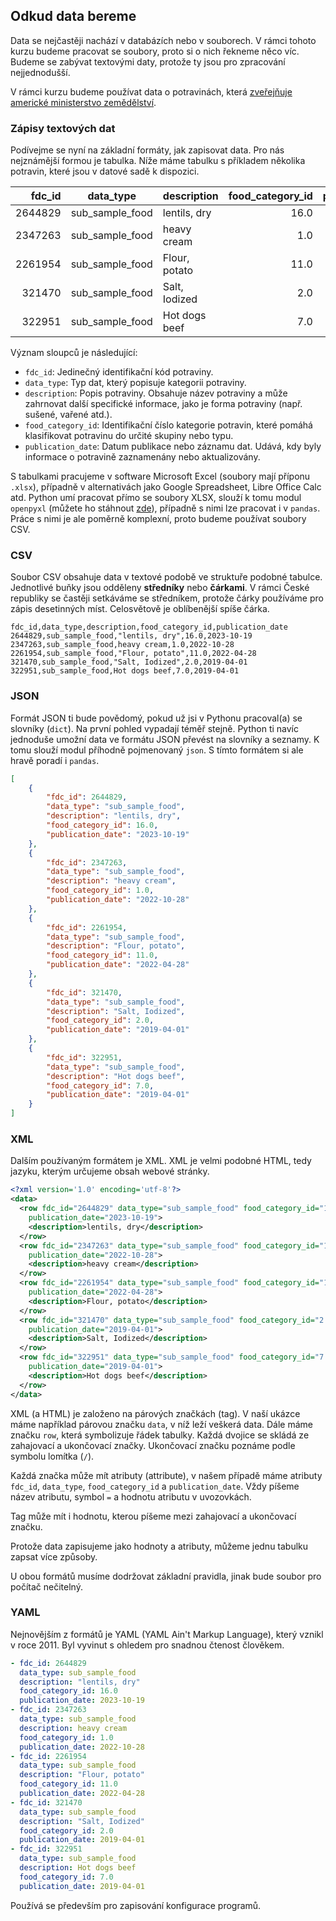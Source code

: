 ## Odkud data bereme

Data se nejčastěji nachází v databázích nebo v souborech. V rámci tohoto kurzu budeme pracovat se soubory, proto si o nich řekneme něco víc. Budeme se zabývat textovými daty, protože ty jsou pro zpracování nejjednodušší.

V rámci kurzu budeme používat data o potravinách, která [zveřejňuje americké ministerstvo zemědělství](https://fdc.nal.usda.gov/download-datasets.html).

### Zápisy textových dat

Podívejme se nyní na základní formáty, jak zapisovat data. Pro nás nejznámější formou je tabulka. Níže máme tabulku s příkladem několika potravin, které jsou v datové sadě k dispozici.

| fdc_id  | data_type        | description       | food_category_id | publication_date |
|---------:|------------------|-------------------|------------------:|------------------:|
| 2644829 | sub_sample_food  | lentils, dry      | 16.0             | 2023-10-19       |
| 2347263 | sub_sample_food  | heavy cream       | 1.0              | 2022-10-28       |
| 2261954 | sub_sample_food  | Flour, potato     | 11.0             | 2022-04-28       |
| 321470  | sub_sample_food  | Salt, Iodized     | 2.0              | 2019-04-01       |
| 322951  | sub_sample_food  | Hot dogs beef     | 7.0              | 2019-04-01       |

Význam sloupců je následující:

- `fdc_id`: Jedinečný identifikační kód potraviny.
- `data_type`: Typ dat, který popisuje kategorii potraviny.
- `description`: Popis potraviny. Obsahuje název potraviny a může zahrnovat další specifické informace, jako je forma potraviny (např. sušené, vařené atd.).
- `food_category_id`: Identifikační číslo kategorie potravin, které pomáhá klasifikovat potravinu do určité skupiny nebo typu.
- `publication_date`: Datum publikace nebo záznamu dat. Udává, kdy byly informace o potravině zaznamenány nebo aktualizovány.

S tabulkami pracujeme v software Microsoft Excel (soubory mají příponu `.xlsx`), případně v alternativách jako Google Spreadsheet, Libre Office Calc atd. Python umí pracovat přímo se soubory XLSX, slouží k tomu modul `openpyxl` (můžete ho stáhnout [zde](https://openpyxl.readthedocs.io/en/stable/)), případně s nimi lze pracovat i v `pandas`. Práce s nimi je ale poměrně komplexní, proto budeme používat soubory CSV.


### CSV

Soubor CSV obsahuje data v textové podobě ve struktuře podobné tabulce. Jednotlivé buňky jsou odděleny **středníky** nebo **čárkami**. V rámci České republiky se častěji setkáváme se středníkem, protože čárky používáme pro zápis desetinných míst. Celosvětově je oblíbenější spíše čárka.

```
fdc_id,data_type,description,food_category_id,publication_date
2644829,sub_sample_food,"lentils, dry",16.0,2023-10-19
2347263,sub_sample_food,heavy cream,1.0,2022-10-28
2261954,sub_sample_food,"Flour, potato",11.0,2022-04-28
321470,sub_sample_food,"Salt, Iodized",2.0,2019-04-01
322951,sub_sample_food,Hot dogs beef,7.0,2019-04-01
```


### JSON

Formát JSON ti bude povědomý, pokud už jsi v Pythonu pracoval(a) se slovníky (`dict`). Na první pohled vypadají téměř stejně. Python ti navíc jednoduše umožní data ve formátu JSON převést na slovníky a seznamy. K tomu slouží modul příhodně pojmenovaný `json`. S tímto formátem si ale hravě poradí i `pandas`.

```json
[
    {
        "fdc_id": 2644829,
        "data_type": "sub_sample_food",
        "description": "lentils, dry",
        "food_category_id": 16.0,
        "publication_date": "2023-10-19"
    },
    {
        "fdc_id": 2347263,
        "data_type": "sub_sample_food",
        "description": "heavy cream",
        "food_category_id": 1.0,
        "publication_date": "2022-10-28"
    },
    {
        "fdc_id": 2261954,
        "data_type": "sub_sample_food",
        "description": "Flour, potato",
        "food_category_id": 11.0,
        "publication_date": "2022-04-28"
    },
    {
        "fdc_id": 321470,
        "data_type": "sub_sample_food",
        "description": "Salt, Iodized",
        "food_category_id": 2.0,
        "publication_date": "2019-04-01"
    },
    {
        "fdc_id": 322951,
        "data_type": "sub_sample_food",
        "description": "Hot dogs beef",
        "food_category_id": 7.0,
        "publication_date": "2019-04-01"
    }
]
```


### XML

Dalším používaným formátem je XML. XML je velmi podobné HTML, tedy jazyku, kterým určujeme obsah webové stránky.

```xml
<?xml version='1.0' encoding='utf-8'?>
<data>
  <row fdc_id="2644829" data_type="sub_sample_food" food_category_id="16.0"
    publication_date="2023-10-19">
    <description>lentils, dry</description>
  </row>
  <row fdc_id="2347263" data_type="sub_sample_food" food_category_id="1.0"
    publication_date="2022-10-28">
    <description>heavy cream</description>
  </row>
  <row fdc_id="2261954" data_type="sub_sample_food" food_category_id="11.0"
    publication_date="2022-04-28">
    <description>Flour, potato</description>
  </row>
  <row fdc_id="321470" data_type="sub_sample_food" food_category_id="2.0"
    publication_date="2019-04-01">
    <description>Salt, Iodized</description>
  </row>
  <row fdc_id="322951" data_type="sub_sample_food" food_category_id="7.0"
    publication_date="2019-04-01">
    <description>Hot dogs beef</description>
  </row>
</data>
```

XML (a HTML) je založeno na párových značkách (tag). V naší ukázce máme například párovou značku `data`, v níž leží veškerá data. Dále máme značku `row`, která symbolizuje řádek tabulky. Každá dvojice se skládá ze zahajovací a ukončovací značky. Ukončovací značku poznáme podle symbolu lomítka (`/`).

Každá značka může mít atributy (attribute), v našem případě máme atributy `fdc_id`, `data_type`, `food_category_id` a `publication_date`. Vždy píšeme název atributu, symbol `=` a hodnotu atributu v uvozovkách.

Tag může mít i hodnotu, kterou píšeme mezi zahajovací a ukončovací značku.

Protože data zapisujeme jako hodnoty a atributy, můžeme jednu tabulku zapsat více způsoby.

U obou formátů musíme dodržovat základní pravidla, jinak bude soubor pro počítač nečitelný.

### YAML

Nejnovějším z formátů je YAML (YAML Ain't Markup Language), který vznikl v roce 2011. Byl vyvinut s ohledem pro snadnou čtenost člověkem.

```yaml
- fdc_id: 2644829
  data_type: sub_sample_food
  description: "lentils, dry"
  food_category_id: 16.0
  publication_date: 2023-10-19
- fdc_id: 2347263
  data_type: sub_sample_food
  description: heavy cream
  food_category_id: 1.0
  publication_date: 2022-10-28
- fdc_id: 2261954
  data_type: sub_sample_food
  description: "Flour, potato"
  food_category_id: 11.0
  publication_date: 2022-04-28
- fdc_id: 321470
  data_type: sub_sample_food
  description: "Salt, Iodized"
  food_category_id: 2.0
  publication_date: 2019-04-01
- fdc_id: 322951
  data_type: sub_sample_food
  description: Hot dogs beef
  food_category_id: 7.0
  publication_date: 2019-04-01
```

Používá se především pro zapisování konfigurace programů.
